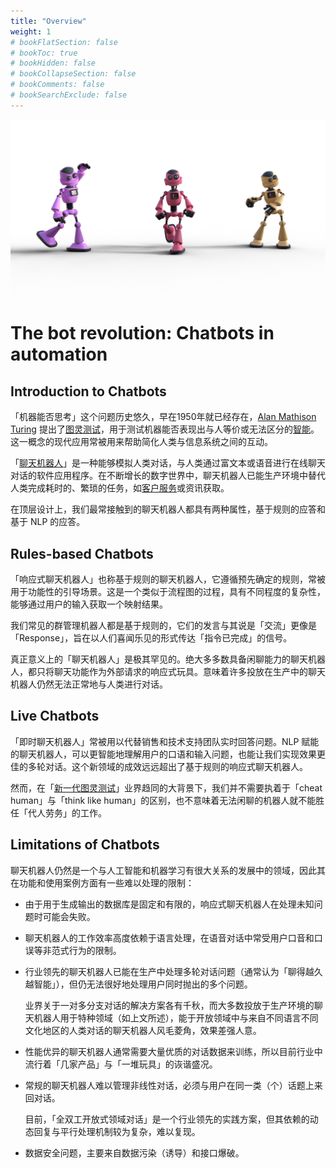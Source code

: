 ```yaml
---
title: "Overview"
weight: 1
# bookFlatSection: false
# bookToc: true
# bookHidden: false
# bookCollapseSection: false
# bookComments: false
# bookSearchExclude: false
---
```


<img src="bot-ga79b5252a_1920.png" alt="bot-ga79b5252a_1920" />

# The bot revolution: Chatbots in automation

## Introduction to Chatbots

「机器能否思考」这个问题历史悠久，早在1950年就已经存在，[Alan Mathison Turing](https://baike.baidu.com/item/%E8%89%BE%E4%BC%A6%C2%B7%E9%BA%A6%E5%B8%AD%E6%A3%AE%C2%B7%E5%9B%BE%E7%81%B5/3940576) 提出了[图灵测试](https://zh.wikipedia.org/wiki/%E5%9B%BE%E7%81%B5%E6%B5%8B%E8%AF%95)，用于测试机器能否表现出与人等价或无法区分的[智能](https://zh.wikipedia.org/wiki/智能)。这一概念的现代应用常被用来帮助简化人类与信息系统之间的互动。

「[聊天机器人](https://zh.wikipedia.org/wiki/%E8%81%8A%E5%A4%A9%E6%A9%9F%E5%99%A8%E4%BA%BA)」是一种能够模拟人类对话，与人类通过富文本或语音进行在线聊天对话的软件应用程序。在不断增长的数字世界中，聊天机器人已能生产环境中替代人类完成耗时的、繁琐的任务，如[客户服务](https://baike.sogou.com/v66630.htm?ch=zhihu.topic)或资讯获取。

在顶层设计上，我们最常接触到的聊天机器人都具有两种属性，基于规则的应答和基于 NLP 的应答。

## Rules-based Chatbots

「响应式聊天机器人」也称基于规则的聊天机器人，它遵循预先确定的规则，常被用于功能性的引导场景。这是一个类似于流程图的过程，具有不同程度的复杂性，能够通过用户的输入获取一个映射结果。

我们常见的群管理机器人都是基于规则的，它们的发言与其说是「交流」更像是「Response」，旨在以人们喜闻乐见的形式传达「指令已完成」的信号。

真正意义上的「聊天机器人」是极其罕见的。绝大多多数具备闲聊能力的聊天机器人，都只将聊天功能作为外部请求的响应式玩具。意味着许多投放在生产中的聊天机器人仍然无法正常地与人类进行对话。

## Live Chatbots

「即时聊天机器人」常被用以代替销售和技术支持团队实时回答问题。NLP 赋能的聊天机器人，可以更智能地理解用户的口语和输入问题，也能让我们实现效果更佳的多轮对话。这个新领域的成效远远超出了基于规则的响应式聊天机器人。

然而，在「[新一代图灵测试](https://www.fastcompany.com/90590042/turing-test-obsolete-ai-benchmark-amazon-alexa)」业界趋同的大背景下，我们并不需要执着于「cheat human」与「think like human」的区别，也不意味着无法闲聊的机器人就不能胜任「代人劳务」的工作。

## Limitations of Chatbots

聊天机器人仍然是一个与人工智能和机器学习有很大关系的发展中的领域，因此其在功能和使用案例方面有一些难以处理的限制：

- 由于用于生成输出的数据库是固定和有限的，响应式聊天机器人在处理未知问题时可能会失败。

- 聊天机器人的工作效率高度依赖于语言处理，在语音对话中常受用户口音和口误等非范式行为的限制。

- 行业领先的聊天机器人已能在生产中处理多轮对话问题（通常认为「聊得越久越智能」），但仍无法很好地处理用户同时抛出的多个问题。

  业界关于一对多分支对话的解决方案各有千秋，而大多数投放于生产环境的聊天机器人用于特种领域（如上文所述），能于开放领域中与来自不同语言不同文化地区的人类对话的聊天机器人风毛菱角，效果差强人意。

- 性能优异的聊天机器人通常需要大量优质的对话数据来训练，所以目前行业中流行着「几家产品」与「一堆玩具」的诙谐盛况。

- 常规的聊天机器人难以管理非线性对话，必须与用户在同一类（个）话题上来回对话。

  目前，「全双工开放式领域对话」是一个行业领先的实践方案，但其依赖的动态回复与平行处理机制较为复杂，难以复现。

- 数据安全问题，主要来自数据污染（诱导）和接口爆破。
